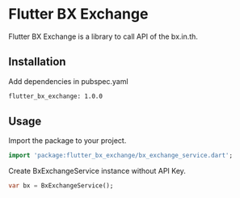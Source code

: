 # Flutter BX Exchange 

Flutter BX Exchange is a library to call API of the bx.in.th.

## Installation
Add dependencies in pubspec.yaml

```bash
flutter_bx_exchange: 1.0.0
```

## Usage

Import the package to your project.

```dart
import 'package:flutter_bx_exchange/bx_exchange_service.dart';
```

Create BxExchangeService instance without API Key.

```dart
var bx = BxExchangeService();
```

